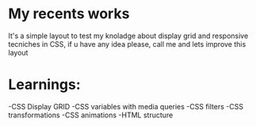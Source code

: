 # My recents works

It's a simple layout to test my knoladge about display grid and responsive tecniches in CSS, if u have any idea please, call me and lets improve this layout

# Learnings: 

-CSS Display GRID
-CSS variables with media queries
-CSS filters
-CSS transformations
-CSS animations
-HTML structure
